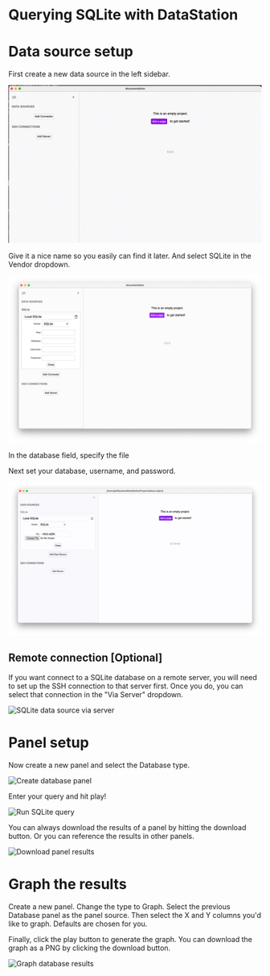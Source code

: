 # Querying SQLite with DataStation

# Data source setup

First create a new data source in the left sidebar.

![Creating a new data source](/tutorials/create-data-source.gif)

Give it a nice name so you easily can find it later. And select SQLite
in the Vendor dropdown.

![Creating a SQLite data source](/tutorials/create-sqlite-data-source.png)

In the database field, specify the file

Next set your database, username, and password.

![Filled out SQLite data source](/tutorials/sqlite-data-source-filled.png)

## Remote connection [Optional]

If you want connect to a SQLite database on a remote server, you will
need to set up the SSH connection to that server first. Once you do,
you can select that connection in the "Via Server" dropdown.

![SQLite data source via server](/tutorials/sqlite-via-server.png)

# Panel setup

Now create a new panel and select the Database type.

![Create database panel](/tutorials/create-database-panel.png)

Enter your query and hit play!

![Run SQLite query](/tutorials/run-sqlite-query.png)

You can always download the results of a panel by hitting the download
button. Or you can reference the results in other panels.

![Download panel results](/tutorials/download-panel-results.png)

# Graph the results

Create a new panel. Change the type to Graph. Select the previous
Database panel as the panel source. Then select the X and Y columns
you'd like to graph. Defaults are chosen for you.

Finally, click the play button to generate the graph. You can download
the graph as a PNG by clicking the download button.

![Graph database results](/tutorials/graph-database-results.png)

